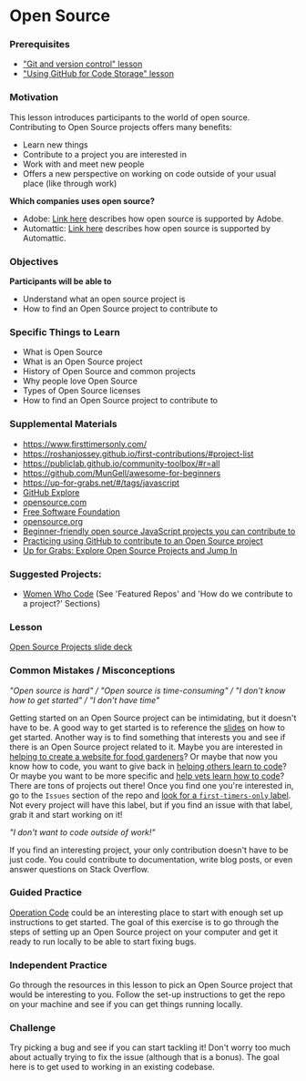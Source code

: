 # Open Source

### Prerequisites

- ["Git and version control" lesson](../git/git-version-control.md)
- ["Using GitHub for Code Storage" lesson](../git/github-storage.md)

### Motivation

This lesson introduces participants to the world of open source.
Contributing to Open Source projects offers many benefits:

- Learn new things
- Contribute to a project you are interested in
- Work with and meet new people
- Offers a new perspective on working on code outside of your usual place (like through work)

**Which companies uses open source?**

- Adobe: [Link here](<(https://www.datamation.com/amp/open-source/35-top-open-source-companies-1.html)>) describes how open source is supported by Adobe.
- Automattic: [Link here](<(https://www.datamation.com/amp/open-source/35-top-open-source-companies-1.html)>) describes how open source is supported by Automattic.

### Objectives

**Participants will be able to**

- Understand what an open source project is
- How to find an Open Source project to contribute to

### Specific Things to Learn

- What is Open Source
- What is an Open Source project
- History of Open Source and common projects
- Why people love Open Source
- Types of Open Source licenses
- How to find an Open Source project to contribute to

### Supplemental Materials

- https://www.firsttimersonly.com/
- https://roshanjossey.github.io/first-contributions/#project-list
- https://publiclab.github.io/community-toolbox/#r=all
- https://github.com/MunGell/awesome-for-beginners
- https://up-for-grabs.net/#/tags/javascript
- [GitHub Explore](https://github.com/explore)
- [opensource.com](https://opensource.com/resources/what-open-source)
- [Free Software Foundation](http://www.fsf.org/)
- [opensource.org](https://opensource.org/)
- [Beginner-friendly open source JavaScript projects you can contribute to](https://github.com/MunGell/awesome-for-beginners#javascript)
- [Practicing using GitHub to contribute to an Open Source project](https://egghead.io/courses/how-to-contribute-to-an-open-source-project-on-github)
- [Up for Grabs: Explore Open Source Projects and Jump In](https://up-for-grabs.net/)

### Suggested Projects:

- [Women Who Code](http://womenwhocode.github.io/#project_reviewers) (See 'Featured Repos' and 'How do we contribute to a project?' Sections)

### Lesson

[Open Source Projects slide deck](https://docs.google.com/presentation/d/13f2I1JbpLNgPcWcAv_HZKKp4-ZeWTcBUDFm-sw2diIk/edit#slide=id.p)

### Common Mistakes / Misconceptions

_"Open source is hard" / "Open source is time-consuming" / "I don't know how to get started" / "I don't have time"_

Getting started on an Open Source project can be intimidating, but it doesn't have to be. A good way to get started is to reference the [slides](https://docs.google.com/presentation/d/13f2I1JbpLNgPcWcAv_HZKKp4-ZeWTcBUDFm-sw2diIk/edit#slide=id.p) on how to get started. Another way is to find something that interests you and see if there is an Open Source project related to it.
Maybe you are interested in [helping to create a website for food gardeners](https://github.com/Growstuff/growstuff)? Or maybe that now you know how to code, you want to give back in [helping others learn to code](https://github.com/freeCodeCamp/freeCodeCamp)? Or maybe you want to be more specific and [help vets learn how to code](https://github.com/OperationCode/operationcode_frontend)?
There are tons of projects out there! Once you find one you're interested in, go to the `Issues` section of the repo and [look for a `first-timers-only` label](http://www.firsttimersonly.com/). Not every project will have this label, but if you find an issue with that label, grab it and start working on it!

_"I don't want to code outside of work!"_

If you find an interesting project, your only contribution doesn't have to be just code. You could contribute to documentation, write blog posts, or even answer questions on Stack Overflow.

### Guided Practice

[Operation Code](https://github.com/OperationCode/operationcode_frontend) could be an interesting place to start with enough set up instructions to get started. The goal of this exercise is to go through the steps of setting up an Open Source project on your computer and get it ready to run locally to be able to start fixing bugs.

### Independent Practice

Go through the resources in this lesson to pick an Open Source project that would be interesting to you. Follow the set-up instructions to get the repo on your machine and see if you can get things running locally.

### Challenge

Try picking a bug and see if you can start tackling it! Don't worry too much about actually trying to fix the issue (although that is a bonus). The goal here is to get used to working in an existing codebase.
